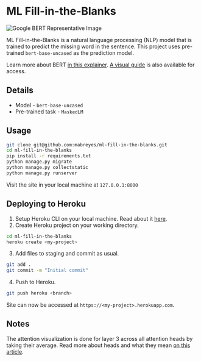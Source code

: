 # ML Fill-in-the-Blanks
![Google BERT Representative Image](https://cdn-images-1.medium.com/max/1000/1*-oQKmzvHrzqeSQEnM9f_kQ.png)

ML Fill-in-the-Blanks is a natural language processing (NLP) model that is trained to predict the missing word in the sentence. This project uses pre-trained `bert-base-uncased` as the prediction model. 

Learn more about BERT [in this explainer](https://towardsdatascience.com/bert-explained-state-of-the-art-language-model-for-nlp-f8b21a9b6270). [A visual guide](http://jalammar.github.io/a-visual-guide-to-using-bert-for-the-first-time/) is also available for access.

## Details
* Model - `bert-base-uncased`
* Pre-trained task - `MaskedLM`

## Usage
```bash
git clone git@github.com:mabreyes/ml-fill-in-the-blanks.git
cd ml-fill-in-the-blanks
pip install -r requirements.txt
python manage.py migrate
python manage.py collectstatic
python manage.py runserver
```
Visit the site in your local machine at `127.0.0.1:8000`

## Deploying to Heroku
1) Setup Heroku CLI on your local machine. Read about it [here](https://devcenter.heroku.com/articles/heroku-cli#download-and-install).
2) Create Heroku project on your working directory.
```bash
cd ml-fill-in-the-blanks
heroku create <my-project>
```
3) Add files to staging and commit as usual.
```bash
git add .
git commit -m "Initial commit"
```
4) Push to Heroku.
```bash
git push heroku <branch>
```

Site can now be accessed at `https://<my-project>.herokuapp.com`.

## Notes
The attention visualization is done for layer 3 across all attention heads by taking their average. Read more about heads and what they mean  [on this article](https://towardsdatascience.com/deconstructing-bert-part-2-visualizing-the-inner-workings-of-attention-60a16d86b5c1).